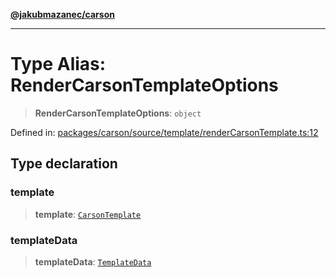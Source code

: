 [**@jakubmazanec/carson**](../README.md)

---

# Type Alias: RenderCarsonTemplateOptions

> **RenderCarsonTemplateOptions**: `object`

Defined in:
[packages/carson/source/template/renderCarsonTemplate.ts:12](https://github.com/jakubmazanec/tools/blob/4a8f82fa13ce52bb52e412e9ac98b543cce14fc2/packages/carson/source/template/renderCarsonTemplate.ts#L12)

## Type declaration

### template

> **template**: [`CarsonTemplate`](CarsonTemplate.md)

### templateData

> **templateData**: [`TemplateData`](TemplateData.md)
